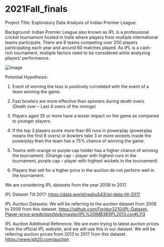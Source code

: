 # 2021Fall_finals

Project Title: Exploratory Data Analysis of Indian Premier League.

Background: Indian Premier League also known as IPL is a professional cricket tournament hosted in India where players from multiple international teams participate. There are 8 teams competing over 200 players participating each year and around 60 matches played. As IPL is a cash-rich tournament, multiple factors need to be considered while analyzing players’ performance.

![image](https://user-images.githubusercontent.com/87818442/144640653-e1185de0-3331-4423-abc4-4779a081dc27.png)

Potential Hypothesis:

1. Event of winning the toss is positively correlated with the event of a team winning the game.

2. Fast bowlers are more effective than spinners during death overs. (Death over – Last 4 overs of the innings)

3. Players aged 35 or more have a lesser impact on the game as compared to younger players.

4. If the top 3 players score more than 60 runs in powerplay (powerplay means the first 6 overs) or bowlers take 3 or more wickets inside the powerplay then the team has a 75% chance of winning the game.

5. Teams with orange or purple cap holder has a higher chance of winning the tournament. (Orange cap – player with highest runs in the tournament, purple cap – player with highest wickets in the tournament)

6. Players that sell for a higher price in the auction do not perform well in the tournament.

We are considering IPL datasets from the year 2008 to 2017.

IPL Dataset Till 2017: https://data.world/raghu543/ipl-data-till-2017

IPL Auction Datasets: We will be referring to the auction dataset from 2008 to 2008 from this dataset. https://github.com/Foridur3210/IPL-Dataset-Player-price-prediction/blob/master/IPL%20IMB381IPL2013.csv#L113

IPL Auction Additional Reference: We are even trying to latest auction prices from the official IPL website, and we will use this in our dataset. We will be referring auction prices from 2013 to 2017 from this dataset. https://www.iplt20.com/auction
